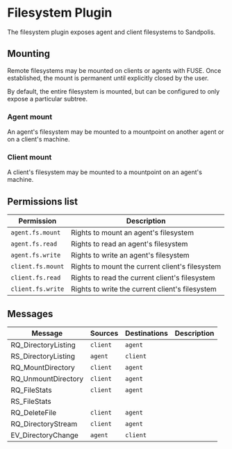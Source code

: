 # Filesystem Plugin
The filesystem plugin exposes agent and client filesystems to Sandpolis.

## Mounting
Remote filesystems may be mounted on clients or agents with FUSE. Once established,
the mount is permanent until explicitly closed by the user.

By default, the entire filesystem is mounted, but can be configured to only expose
a particular subtree.

### Agent mount
An agent's filesystem may be mounted to a mountpoint on another agent or on a
client's machine.

### Client mount
A client's filesystem may be mounted to a mountpoint on an agent's machine.

## Permissions list

| Permission                   | Description                                                                                              |
|------------------------------|----------------------------------------------------------------------------------------------------------|
| `agent.fs.mount`             | Rights to mount an agent's filesystem                                                                    |
| `agent.fs.read`              | Rights to read an agent's filesystem                                                                     |
| `agent.fs.write`             | Rights to write an agent's filesystem                                                                    |
| `client.fs.mount`            | Rights to mount the current client's filesystem                                                          |
| `client.fs.read`             | Rights to read the current client's filesystem                                                           |
| `client.fs.write`            | Rights to write the current client's filesystem                                                          |

## Messages

| Message              | Sources           | Destinations      | Description                                       |
|----------------------|-------------------|-------------------|---------------------------------------------------|
| RQ_DirectoryListing  | `client`          | `agent`           |
| RS_DirectoryListing  | `agent`           | `client`          |
| RQ_MountDirectory    | `client`          | `agent`           |
| RQ_UnmountDirectory  | `client`          | `agent`           |
| RQ_FileStats         | `client`          | `agent`           |
| RS_FileStats         |
| RQ_DeleteFile        | `client`          | `agent`           |
| RQ_DirectoryStream   | `client`          | `agent`           |
| EV_DirectoryChange   | `agent`           | `client`          |
